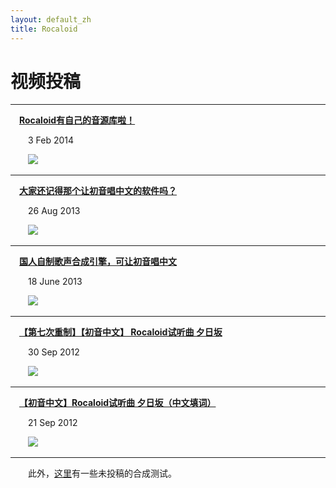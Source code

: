```yaml
---
layout: default_zh
title: Rocaloid
---
```


# 视频投稿

---

&emsp;[**Rocaloid有自己的音源库啦！**][5]
<p class="postdate">&emsp;&emsp;3 Feb 2014</p>

&emsp;&emsp;![](http://i1.hdslb.com/u_f/6b82c2a483b64b9ab55bc207b62c6749.png)

---

&emsp;[**大家还记得那个让初音唱中文的软件吗？**][4]
<p class="postdate">&emsp;&emsp;26 Aug 2013</p>

&emsp;&emsp;![](http://i0.hdslb.com/u_f/ed6b69a689be5c62f4d1c7368afab267.png)

---

&emsp;[**国人自制歌声合成引擎，可让初音唱中文**][3]
<p class="postdate">&emsp;&emsp;18 June 2013</p>

&emsp;&emsp;![](http://i2.hdslb.com/u_f/2e74c1ceb9a85130b36156838585dce1.png)

---

&emsp;[**【第七次重制】【初音中文】 Rocaloid试听曲 夕日坂**][2]
<p class="postdate">&emsp;&emsp;30 Sep 2012</p>

&emsp;&emsp;![](http://i2.hdslb.com/user/5101/510196/13490146314debaccd689c90c3.jpg)

---

&emsp;[**【初音中文】Rocaloid试听曲 夕日坂（中文填词）**][1]
<p class="postdate">&emsp;&emsp;21 Sep 2012</p>

&emsp;&emsp;![](http://i2.hdslb.com/user/5101/510196/13490146314debaccd689c90c3.jpg)

---

&emsp;&emsp;此外，[这里](/sub/zh/posts-unposted/index.html)有一些未投稿的合成测试。

<br />

[1]: http://www.bilibili.tv/video/av360461/
[2]: http://www.bilibili.tv/video/av365894/
[3]: http://www.bilibili.tv/video/av595252/
[4]: http://www.bilibili.tv/video/av733216/
[5]: http://www.bilibili.tv/video/av942666/

